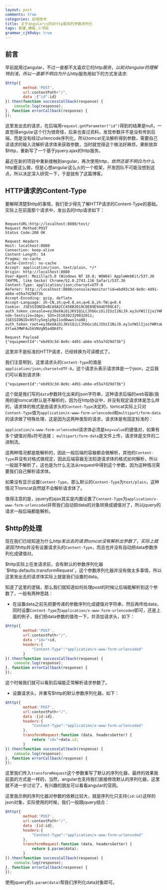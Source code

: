 ```yaml
---
layout: post
comments: true
categories: 前端技术
title: 关于angularjs的$http服务的参数序列化
tags: 新建,模板,小书匠
grammar_cjkRuby: true
---
```


## 前言

早前就用过angular，不过一直都不太喜欢它的$http服务，以前对angular的理解特别浅，所以一直都不明白为什么$http服务用如下的方式发请求:

```javascript
$http({
        method:'POST',
        url:contextPath+"/",
        data :{"id":id}
}).then(function successCallback(response) {
	console.log(response);
}, function errorCallback(response) {
});
```

这里发出去的请求，在后端用`request.getParameter("id")`得到的结果是null，一直觉得angular这个行为很奇怪，后来也查过资料，发现参数并不是没有传到后端，而是没有经过urlencode序列化，所以tomcat无法解析得到参数，需要自己读请求的输入流解析请求体来获取参数，当时就觉得这个做法好麻烦，果断放弃$http，重新写了一个基于jquery.ajax的http服务。

最近在新的项目中重新接触到angular，再次使用$http，依然还是不明白为什么$http要这么做，但是心想angular这么火的一个框架，开发团队不可能没想到这点，所以决定深入研究一下，于是就有了这篇博客。

## HTTP请求的Content-Type

要解释清楚$http的事情，我们至少得先了解HTTP请求的Content-Type的基础。实际上在前面那个请求中，发出去的http请求如下：

```

RequestURL:http://localhost:8080/test/
Request Method:POST  
Status Code:200 OK  
   
Request Headers  
Host: localhost:8080
Connection: keep-alive
Content-Length: 54
Pragma: no-cache
Cache-Control: no-cache
Accept: application/json, text/plain, */*
Origin: http://localhost:8080
User-Agent: Mozilla/5.0 (Windows NT 10.0; WOW64) AppleWebKit/537.36 (KHTML, like Gecko) Chrome/52.0.2743.116 Safari/537.36
Content-Type: application/json;charset=UTF-8
Referer: http://localhost:8080/console/monitor?id=ebd93c3d-8e9c-4d91-ab6e-e55a7d29d73b
Accept-Encoding: gzip, deflate
Accept-Language: zh-CN,zh;q=0.8,en;q=0.6,zh-TW;q=0.4
Cookie: JSESSIONID=BCA9A2CC450B2019C0E89E944EFD9C47; auth_token_console=eyJ0eXAiOiJKV1QiLCJhbGciOiJIUzI1NiJ9.eyJuYW1lIjoiYWRtaW4yIiwiZXhwIjoxNDcyNTEyMzA4NTI3fQ.B71FUEpRq2NKRLZw7cfX_5TgJRYDvPaDXjr0DaiXIOI; nde-textsize=16px; SUV=1510302329032011; JSESSIONID=95fcy5eqlp9p11od0wwslna88; auth_token_root=eyJ0eXAiOiJKV1QiLCJhbGciOiJIUzI1NiJ9.eyJuYW1lIjoiYWRtaW4yIiwiZXhwIjoxNDcyNTA4MzQzODc2fQ.dIMWG0CclpJ_2Uor-XYlweJMWFAu5kVNVgN5a4DK4Tc

Request Payload  
{"equipmentId":"ebd93c3d-8e9c-4d91-ab6e-e55a7d29d73b"}
```

这里并不是标准的HTTP请求，已经转换为可读模式了。

我们注意啊到，这里请求头的`Content-Type`的值是`application/json;charset=UTF-8`，这个请求头表示请求体是一个json，之后我们可以看到请求体:

```
{"equipmentId":"ebd93c3d-8e9c-4d91-ab6e-e55a7d29d73b"}
```

这个就是我们写的`data`参数转化出来的json字符串，这种请求后端的web容器(我用的是tomcat)默认是不解析的，因为在http协议中，并没有规定请求体是怎么样的，请求体的格式是由请求头的`Content-Type`决定的，tomcat实际上只对`Content-Type`值为`application/x-www-form-urlencoded`和`multipart/form-data`的请求做了特殊处理，这是因为这两种类型的请求，请求体是有固定标准的：

`application/x-www-form-urlencoded`请求体必须是`key=value`的键值对，如果有多个键值对用`&`符号连接；
`multipart/form-data`是文件上传，请求体是文件的二进制流。

这两种情况都是能解析的，因此一般后端的容器都会做解析，其他的`Content-Type`并没有对格式做规定，因此后端容器无法知道请求体的格式如何解析，所以一般就不解析了，这也是为什么无法从request中得到这个参数，因为这种情况需要我们自己解析请求体。

如果没有显示设置`Content-Type`，那么默认的`Content-Type`为`text/plain`，这种情况下tomcat自然就不会解析请求体了。

值得注意的是，jquery的ajax其实是内置设置了`Content-Type`为`application/x-www-form-urlencoded`并帮我们自动把data的对象转换成键值对了，所以jquery的请求一般后端都能解析。

## $http的处理

现在我们已经知道为什么$http发出去的请求tomcat没有解析出参数了，实际上就是因为$http并没有设置请求头的`Content-Type`，而且也并没有自动把data参数序列化成键值对。

$http实际上在发请求前，会有默认的参数序列化器`$http.defaults.transformRequest`，这个参数序列化器并没有做太多事情，所以这里发出去的请求体实际上就是我们设置的data。

知道了这里的逻辑，那么我们就知道如何处理post的时候让后端能解析到这个参数了，一般有两种思路：

* 在设置data之前先把要传递的参数序列化成键值对字符串，然后再传给data，同时设置`Content-Type`为`application/x-www-form-urlencoded`即可，还是上面的例子，我们把data参数的值改一下，并添加请求头，如下：

```javascript
$http({
        method:'POST',
        url:contextPath+"/",
        data :"id="+id,
        headers:{
        	"Content-Type":"application/x-www-form-urlencoded"
        }
}).then(function successCallback(response) {
	console.log(response);
}, function errorCallback(response) {
});
```

这个时候我们就可以看到后端能正常解析请求参数了。

* 设置请求头，并重写$http的默认参数序列化器，如下：

```javascript
$http({
        method:'POST',
        url:contextPath+"/",
        data :{id:id},
        headers:{
        	"Content-Type":"application/x-www-form-urlencoded"
        },
        transformRequest:function (data, headersGetter) {
        	return "id="+data.id;
        }
}).then(function successCallback(response) {
	console.log(response);
}, function errorCallback(response) {
});
```

这里我们传入`transformRequest`这个参数重写了默认的序列化器，最终的效果我前面的方式是一样的，当然，angular也支持我们直接修改默认的序列化器，这里就不进一步讨论了，有兴趣的朋友可以看看angular的官网。

这里我示例的序列化器对参数的依赖比较大，就是序列化只支持`{id:id}`这样的json对象，实际使用的时候，我们一般跟jquery结合：

```javascript
$http({
        method:'POST',
        url:contextPath+"/",
        data :{id:id},
        headers:{
        	"Content-Type":"application/x-www-form-urlencoded"
        },
        transformRequest:function (data, headersGetter) {
        	return $.param(data);
        }
}).then(function successCallback(response) {
	console.log(response);
}, function errorCallback(response) {
});
```

使用jquery的`$.param(data)`帮我们序列化data对象即可。